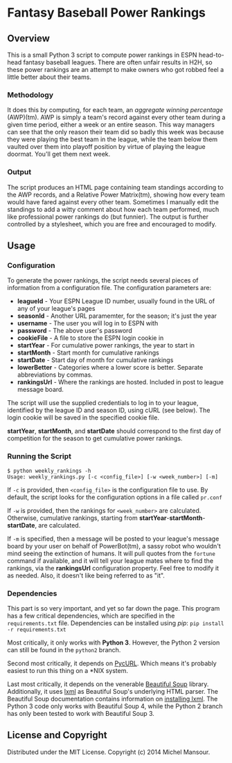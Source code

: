# Fantasy Baseball Power Rankings

## Overview
This is a small Python 3 script to compute power rankings in ESPN head-to-head
fantasy baseball leagues. There are often unfair results in H2H, so these power
rankings are an attempt to make owners who got robbed feel a little better about
their teams.

### Methodology
It does this by computing, for each team, an _aggregate winning percentage_ (AWP)(tm).
AWP is simply a team's record against every other team during a given time period,
either a week or an entire season. This way managers can see that the only reason
their team did so badly this week was because they were playing the best team
in the league, while the team below them vaulted over them into playoff position
by virtue of playing the league doormat. You'll get them next week.

### Output
The script produces an HTML page containing team standings according to the AWP
records, and a Relative Power Matrix(tm), showing how every team would have fared against
every other team. Sometimes I manually edit the standings to add a witty comment
about how each team performed, much like professional power rankings do (but
funnier). The output is further controlled by a stylesheet, which you are free
and encouraged to modify.

## Usage

### Configuration
To generate the power rankings, the script needs several pieces of information
from a configuration file. The configuration parameters are:
* __leagueId__ - Your ESPN League ID number, usually found in the URL of any of your league's pages
* __seasonId__ - Another URL paramemter, for the season; it's just the year
* __username__ - The user you will log in to ESPN with
* __password__ - The above user's password
* __cookieFile__ - A file to store the ESPN login cookie in
* __startYear__ - For cumulative power rankings, the year to start in
* __startMonth__ - Start month for cumulative rankings
* __startDate__ - Start day of month for cumulative rankings
* __lowerBetter__ - Categories where a lower score is better. Separate abbreviations by commas.
* __rankingsUrl__ - Where the rankings are hosted. Included in post to league message board.

The script will use the supplied credentials to log in to your league,
identified by the league ID and season ID, using cURL (see below). The login
cookie will be saved in the specified cookie file.

__startYear__, __startMonth__, and __startDate__ should correspond to the first
day of competition for the season to get cumulative power rankings.

### Running the Script
    $ python weekly_rankings -h
    Usage: weekly_rankings.py [-c <config_file>] [-w <week_number>] [-m]

If `-c` is provided, then `<config_file>` is the configuration file to use. By default,
the script looks for the configuration options in a file called `pr.conf`

If `-w` is provided, then the rankings for `<week_number>` are calculated.
Otherwise, cumulative rankings, starting from __startYear__-__startMonth__-__startDate__,
are calculated.

If `-m` is specified, then a message will be posted to your league's message board by
your user on behalf of PowerBot(tm), a sassy robot who wouldn't mind seeing the
extinction of humans. It will pull quotes from the `fortune` command if available, and
it will tell your league mates where to find the rankings, via the __rankingsUrl__
configuration property. Feel free to modify it as needed. Also, it doesn't like being
referred to as "it".

### Dependencies
This part is so very important, and yet so far down the page. This program has a few
critical dependencies, which are specified in the `requirements.txt` file.
Dependencies can be installed using *pip*: `pip install -r requirements.txt`

Most critically, it only works with **Python 3**. However, the Python 2
version can still be found in the `python2` branch.

Second most critically, it depends on [PycURL][1]. Which means it's probably
easiest to run this thing on a *NIX system.

[1]: http://pycurl.sourceforge.net/

Last most critically, it depends on the venerable [Beautiful Soup][2] library.
Additionally, it uses [lxml][3] as Beautiful Soup's underlying HTML parser.
The Beautiful Soup documentation contains information on [installing lxml][4].
The Python 3 code only works with Beautiful Soup 4, while the Python 2
branch has only been tested to work with Beautiful Soup 3.

[2]: http://www.crummy.com/software/BeautifulSoup/
[3]: http://lxml.de/
[4]: http://www.crummy.com/software/BeautifulSoup/bs4/doc/#installing-a-parser



## License and Copyright
Distributed under the MIT License.
Copyright (c) 2014 Michel Mansour.
